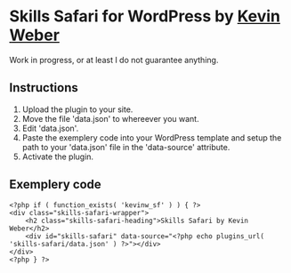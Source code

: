 Skills Safari for WordPress by [Kevin Weber](http://kevinw.de/)
====================

Work in progress, or at least I do not guarantee anything.

## Instructions
1. Upload the plugin to your site.
2. Move the file 'data.json' to whereever you want.
3. Edit 'data.json'.
4. Paste the exemplery code into your WordPress template and setup the path to your 'data.json' file in the 'data-source' attribute.
5. Activate the plugin.

## Exemplery code
```
<?php if ( function_exists( 'kevinw_sf' ) ) { ?>
<div class="skills-safari-wrapper">
    <h2 class="skills-safari-heading">Skills Safari by Kevin Weber</h2>
    <div id="skills-safari" data-source="<?php echo plugins_url( 'skills-safari/data.json' ) ?>"></div>
</div>
<?php } ?>
```